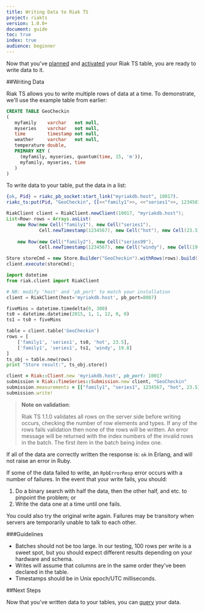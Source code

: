 ```yaml
---
title: Writing Data to Riak TS
project: riakts
version: 1.0.0+
document: guide
toc: true
index: true
audience: beginner
---
```


[activating]: https://www.docs.basho.com/riakts/1.0.0/using/activating
[planning]: https://docs.basho.com/riakts/1.0.0/using/planning
[querying]: https://docs.basho.com/riakts/1.0.0/using/querying

Now that you've [planned][planning] and [activated][activating] your Riak TS table, you are ready to write data to it.


##Writing Data

Riak TS allows you to write multiple rows of data at a time. To demonstrate, we'll use the example table from earlier:

```sql
CREATE TABLE GeoCheckin
(
   myfamily    varchar   not null,
   myseries    varchar   not null,
   time        timestamp not null,
   weather     varchar   not null,
   temperature double,
   PRIMARY KEY (
     (myfamily, myseries, quantum(time, 15, 'm')),
     myfamily, myseries, time
   )
)
```

To write data to your table, put the data in a list:


```erlang
{ok, Pid} = riakc_pb_socket:start_link("myriakdb.host", 10017).
riakc_ts:put(Pid, "GeoCheckin", [[<<"family1">>, <<"series1">>, 1234567, <<"hot">>, 23.5], [<<"family2">>, <<"series99">>, 1234567, <<"windy">>, 19.8]]).
```

```java
RiakClient client = RiakClient.newClient(10017, "myriakdb.host");
List<Row> rows = Arrays.asList(
    new Row(new Cell("family1"), new Cell("series1"), 
            Cell.newTimestamp(1234567), new Cell("hot"), new Cell(23.5)),
    
    new Row(new Cell("family2"), new Cell("series99"),
            Cell.newTimestamp(1234567), new Cell("windy"), new Cell(19.8)));

Store storeCmd = new Store.Builder("GeoCheckin").withRows(rows).build();
client.execute(storeCmd);
```

```python
import datetime
from riak.client import RiakClient

# NB: modify 'host' and 'pb_port' to match your installation
client = RiakClient(host='myriakdb.host', pb_port=8087)

fiveMins = datetime.timedelta(0, 300)
ts0 = datetime.datetime(2015, 1, 1, 12, 0, 0)
ts1 = ts0 + fiveMins

table = client.table('GeoCheckin')
rows = [
    ['family1', 'series1', ts0, 'hot', 23.5],
    ['family1', 'series1', ts1, 'windy', 19.8]
]
ts_obj = table.new(rows)
print "Store result:", ts_obj.store()
```

```ruby
client = Riak::Client.new 'myriakdb.host', pb_port: 10017
submission = Riak::TimeSeries::Submission.new client, "GeoCheckin"
submission.measurements = [["family1", "series1", 1234567, "hot", 23.5], ["family2", "series99", 1234567, "windy", 19.8]]
submission.write!
```

>**Note on validation**:
>
>Riak TS 1.1.0 validates all rows on the server side before writing occurs, checking the number of row elements and types. If any of the rows fails validation then none of the rows will be written.  An error message will be returned with the index numbers of the invalid rows in the batch. The first item in the batch being index one.

If all of the data are correctly written the response is: `ok` in Erlang, and will not raise an error in Ruby.

If some of the data failed to write, an `RpbErrorResp` error occurs with a number of failures. In the event that your write fails, you should:

1. Do a binary search with half the data, then the other half, and etc. to pinpoint the problem; or
2. Write the data one at a time until one fails.

You could also try the original write again. Failures may be transitory when servers are temporarily unable to talk to each other.
 

###Guidelines

* Batches should not be too large. In our testing, 100 rows per write is a sweet spot, but you should expect different results depending on your hardware and schema.
* Writes will assume that columns are in the same order they've been declared in the table.
* Timestamps should be in Unix epoch/UTC milliseconds.


##Next Steps

Now that you've written data to your tables, you can [query][querying] your data.
